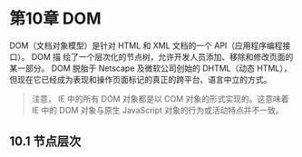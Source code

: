 # 第10章 DOM
DOM（文档对象模型）是针对 HTML 和 XML 文档的一个 API（应用程序编程接口）。 DOM 描
绘了一个层次化的节点树，允许开发人员添加、移除和修改页面的某一部分。 DOM 脱胎于
Netscape 及微软公司创始的 DHTML（动态 HTML），但现在它已经成为表现和操作页面标记的真正的跨平台、语言中立的方式。

> 注意， IE 中的所有 DOM 对象都是以 COM 对象的形式实现的。这意味着 IE 中的
DOM 对象与原生 JavaScript 对象的行为或活动特点并不一致。

## 10.1 节点层次
